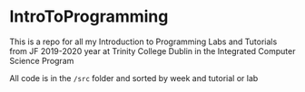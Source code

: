 # IntroToProgramming
This is a repo for all my Introduction to Programming Labs and Tutorials from JF 2019-2020 year at Trinity College Dublin in the Integrated Computer Science Program

All code is in the `/src` folder and sorted by week and tutorial or lab
